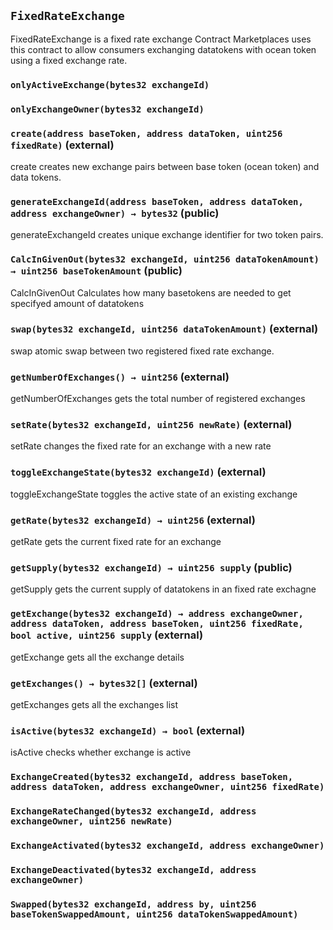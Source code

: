 ## `FixedRateExchange`



FixedRateExchange is a fixed rate exchange Contract
Marketplaces uses this contract to allow consumers 
exchanging datatokens with ocean token using a fixed 
exchange rate.

### `onlyActiveExchange(bytes32 exchangeId)`





### `onlyExchangeOwner(bytes32 exchangeId)`






### `create(address baseToken, address dataToken, uint256 fixedRate)` (external)



create
creates new exchange pairs between base token
(ocean token) and data tokens.


### `generateExchangeId(address baseToken, address dataToken, address exchangeOwner) → bytes32` (public)



generateExchangeId
creates unique exchange identifier for two token pairs.


### `CalcInGivenOut(bytes32 exchangeId, uint256 dataTokenAmount) → uint256 baseTokenAmount` (public)



CalcInGivenOut
Calculates how many basetokens are needed to get specifyed amount of datatokens


### `swap(bytes32 exchangeId, uint256 dataTokenAmount)` (external)



swap
atomic swap between two registered fixed rate exchange.


### `getNumberOfExchanges() → uint256` (external)



getNumberOfExchanges
gets the total number of registered exchanges


### `setRate(bytes32 exchangeId, uint256 newRate)` (external)



setRate
changes the fixed rate for an exchange with a new rate


### `toggleExchangeState(bytes32 exchangeId)` (external)



toggleExchangeState
toggles the active state of an existing exchange


### `getRate(bytes32 exchangeId) → uint256` (external)



getRate
gets the current fixed rate for an exchange


### `getSupply(bytes32 exchangeId) → uint256 supply` (public)



getSupply
gets the current supply of datatokens in an fixed
rate exchagne


### `getExchange(bytes32 exchangeId) → address exchangeOwner, address dataToken, address baseToken, uint256 fixedRate, bool active, uint256 supply` (external)



getExchange
gets all the exchange details


### `getExchanges() → bytes32[]` (external)



getExchanges
gets all the exchanges list


### `isActive(bytes32 exchangeId) → bool` (external)



isActive
checks whether exchange is active



### `ExchangeCreated(bytes32 exchangeId, address baseToken, address dataToken, address exchangeOwner, uint256 fixedRate)`





### `ExchangeRateChanged(bytes32 exchangeId, address exchangeOwner, uint256 newRate)`





### `ExchangeActivated(bytes32 exchangeId, address exchangeOwner)`





### `ExchangeDeactivated(bytes32 exchangeId, address exchangeOwner)`





### `Swapped(bytes32 exchangeId, address by, uint256 baseTokenSwappedAmount, uint256 dataTokenSwappedAmount)`






